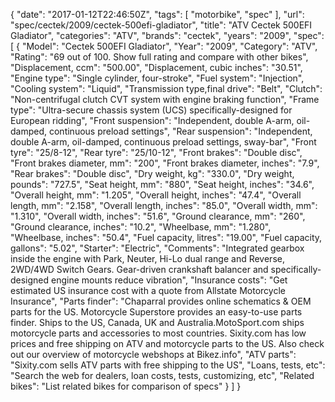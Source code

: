 {
    "date": "2017-01-12T22:46:50Z",
    "tags": [
        "motorbike",
        "spec"
    ],
    "url": "spec\/cectek\/2009\/cectek-500efi-gladiator",
    "title": "ATV Cectek 500EFI Gladiator",
    "categories": "ATV",
    "brands": "cectek",
    "years": "2009",
    "spec": [
        {
            "Model": "Cectek 500EFI Gladiator",
            "Year": "2009",
            "Category": "ATV",
            "Rating": "69 out of 100. Show full rating and compare with other bikes",
            "Displacement, ccm": "500.00",
            "Displacement, cubic inches": "30.51",
            "Engine type": "Single cylinder, four-stroke",
            "Fuel system": "Injection",
            "Cooling system": "Liquid",
            "Transmission type,final drive": "Belt",
            "Clutch": "Non-centrifugal clutch CVT system with engine braking function",
            "Frame type": "Ultra-secure chassis system (UCS) specifically-designed for European ridding",
            "Front suspension": "Independent, double A-arm, oil-damped, continuous preload settings",
            "Rear suspension": "Independent, double A-arm, oil-damped, continuous preload settings, sway-bar",
            "Front tyre": "25\/8-12",
            "Rear tyre": "25\/10-12",
            "Front brakes": "Double disc",
            "Front brakes diameter, mm": "200",
            "Front brakes diameter, inches": "7.9",
            "Rear brakes": "Double disc",
            "Dry weight, kg": "330.0",
            "Dry weight, pounds": "727.5",
            "Seat height, mm": "880",
            "Seat height, inches": "34.6",
            "Overall height, mm": "1.205",
            "Overall height, inches": "47.4",
            "Overall length, mm": "2.158",
            "Overall length, inches": "85.0",
            "Overall width, mm": "1.310",
            "Overall width, inches": "51.6",
            "Ground clearance, mm": "260",
            "Ground clearance, inches": "10.2",
            "Wheelbase, mm": "1.280",
            "Wheelbase, inches": "50.4",
            "Fuel capacity, litres": "19.00",
            "Fuel capacity, gallons": "5.02",
            "Starter": "Electric",
            "Comments": "Integrated gearbox inside the engine with Park, Neuter, Hi-Lo dual range and Reverse, 2WD\/4WD Switch Gears. Gear-driven crankshaft balancer and specifically-designed engine mounts reduce vibration",
            "Insurance costs": "Get estimated US insurance cost with a quote from Allstate Motorcycle Insurance",
            "Parts finder": "Chaparral provides online schematics & OEM parts for the US.   Motorcycle Superstore provides an easy-to-use parts finder. Ships to the US, Canada, UK and Australia.MotoSport.com ships motorcycle parts and accessories to most countries.    Sixity.com has low prices and free shipping on ATV and motorcycle parts to the US. Also check out our overview of motorcycle webshops at Bikez.info",
            "ATV parts": "Sixity.com sells ATV parts with free shipping to the US",
            "Loans, tests, etc": "Search the web for dealers, loan costs, tests, customizing, etc",
            "Related bikes": "List related bikes for comparison of specs"
        }
    ]
}
